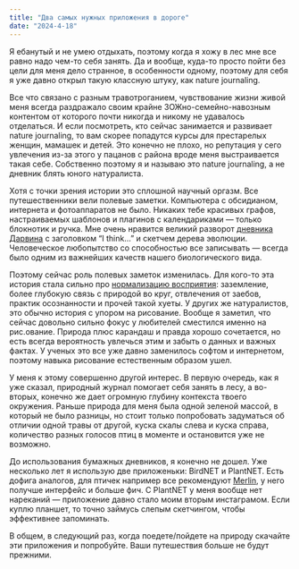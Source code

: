 ```yaml
---
title: "Два самых нужных приложения в дороге"
date: "2024-4-18"
---
```


Я ебанутый и не умею отдыхать, поэтому когда я хожу в лес мне все равно надо чем-то себя занять. Да и вообще, куда-то просто пойти без цели для меня дело странное, в особенности одному, поэтому для себя я уже давно открыл такую классную штуку, как nature journaling. 

Все что связано с разным травотроганием, чувствование жизни живой меня всегда раздражало своим крайне ЗОЖно-семейно-навозным контентом от которого почти никогда и никому не удавалось отделаться. И если посмотреть, кто сейчас занимается и развивает nature journaling, то вам скорее попадутся курсы для престарелых женщин, мамашек и детей. Это конечно не плохо, но репутация у сего увлечения из-за этого у пацанов с района вроде меня выстраивается такая себе. Собственно поэтому я и называю это nature journaling, а не дневник блять юного натуралиста. 

Хотя с точки зрения истории это сплошной научный оргазм. Все путешественники вели полевые заметки. Компьютера с обсидианом, интернета и фотоаппаратов не было. Никаких тебе красивых графов, настраиваемых шаблонов и плагинов с календариками — только блокнотик и ручка. Мне очень нравится великий разворот [дневника Дарвина](https://www.exploringoverland.com/constantapprentice/2022/5/26/field-notes-historical-perspective) с заголовком “I think...”  и скетчем дерева эволюции. Человеческое любопытство со способностью все записывать — всегда было одним из важнейших качеств нашего биологического вида.

Поэтому сейчас роль полевых заметок изменилась. Для кого-то эта история стала сильно про [нормализацию восприятия](https://awildbraidnaturejournal.substack.com/p/attention-and-nature-journaling): заземление, более глубокую связь с природой во круг, отвлечения от заебов, практик осознанности и прочей такой хуеты. У других же натуралистов, это обычно история с упором на рисование. Вообще я заметил, что сейчас довольно сильно фокус у любителей сместился именно на рис.ование. Природа плюс карандаш и правда хорошо сочетается, но есть всегда вероятность увлечься этим и забыть о данных и важных фактах. У ученых это все уже давно заменилось софтом и интернетом, поэтому навыка рисование естественным образом ушел.

У меня к этому совершенно другой интерес. В первую очередь, как я уже сказал, природный журнал помогает себя занять в лесу, а во-вторых, конечно же дает огромную глубину контекста твоего окружения. Раньше природа для меня была одной зеленой массой, в который не было разницы, но стоит только попробовать задуматься об отличии одной травы от другой, куска скалы слева и куска справа, количество разных голосов птиц в моменте и остановится уже не возможно. 

До использования бумажных дневников, я конечно не дошел. Уже несколько лет я использую две приложеньки: BirdNET и PlantNET. Есть дофига аналогов, для птичек например все рекомендуют [Merlin](https://merlin.allaboutbirds.org/), у него получше интерфейс и больше фич. С PlantNET у меня вообще нет нареканий — приложение давно стало моим вторым инстаграмом. Если куплю планшет, то точно займусь слепым скетчингом, чтобы эффективнее запоминать. 

В общем, в следующий раз, когда поедете/пойдете на природу скачайте эти приложения и попробуйте. Ваши путешествия больше не будут прежними.